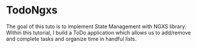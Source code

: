 # TodoNgxs

The goal of this tuto is to implement State Management with NGXS library.
Within this tutorial, I build a ToDo application which allows us to add/remove and complete tasks and organize time in handful lists.
